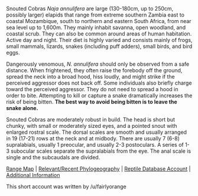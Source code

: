 Snouted Cobras *Naja annulifera* are large (130-180cm, up to 250cm, possibly larger) elapids that range from extreme southern Zambia east to coastal Mozambique, south to northern and eastern South Africa, from near sea level up to 1,600m.  They mainly inhabit savanna, open woodland, and coastal scrub.  They can also be common around areas of human habitation.  Active day and night.  Their diet is highly varied and consists mainly of frogs, small mammals, lizards, snakes (including puff adders), small birds, and bird eggs.

Dangerously venomous, *N. annulifera* should only be observed from a safe distance.  When frightened, they often raise the forebody off the ground, spread the neck into a broad hood, hiss loudly, and might strike if the perceived aggressor does not back off.  Some individuals also briefly charge toward the perceived aggressor.  They do not need to spread a hood in order to bite.  Attempting to kill or capture a snake dramatically increases the risk of being bitten.  **The best way to avoid being bitten is to leave the snake alone.**
  
Snouted Cobras are moderately robust in build.  The head is short but chunky, with small or moderately sized eyes, and a pointed snout with enlarged rostral scale.  The dorsal scales are smooth and usually arranged in 19 (17-21) rows at the neck and at midbody.  There are usually 7 (6-8) supralabials, usually 1 preocular, and usually 2-3 postoculars.  A series of 1-3 subocular scales separate the supralabials from the eye.  The anal scale is single and the subcaudals are divided.

[Range Map](https://www.iucnredlist.org/species/110168579/120635887)  |  [Relevant/Recent Phylogeography](https://www.mapress.com/zootaxa/2009/f/zt02236p025.pdf)  |  [Reptile Database Account](https://reptile-database.reptarium.cz/species?genus=Naja&species=annulifera)  |  [Additional Information](https://www.africansnakebiteinstitute.com/snake/african-snakes-snouted-cobra/)

This short account was written by /u/fairlyorange